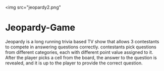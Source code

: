 <img src="jeopardy2.png"

# Jeopardy-Game

Jeopardy is a long running trivia based TV show that allows 3 contestants to compete in answering questions correctly. contestants pick questions from different categories, each with different point value assigned to it. After the player picks a cell from the board, the answer to the question is revealed, and it is up to the player to provide the correct question.
